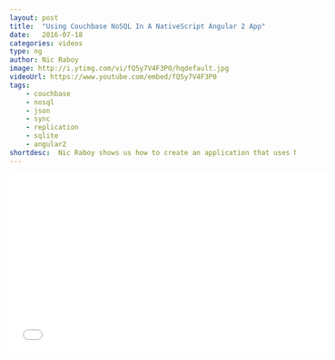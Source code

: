```yaml
---
layout: post
title:  "Using Couchbase NoSQL In A NativeScript Angular 2 App"
date:   2016-07-18
categories: videos
type: ng
author: Nic Raboy
image: http://i.ytimg.com/vi/fQ5y7V4F3P0/hqdefault.jpg
videoUrl: https://www.youtube.com/embed/fQ5y7V4F3P0
tags: 
    - couchbase
    - nosql
    - json
    - sync
    - replication
    - sqlite
    - angular2
shortdesc: 	Nic Raboy shows us how to create an application that uses NoSQL and syncs between devices using Angular 2 and Couchbase.
---
```

<iframe width="560" height="315" src="{{ page.videoUrl }}" frameborder="0" allowfullscreen></iframe>
